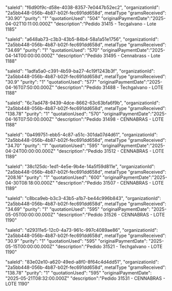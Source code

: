 "saleId": "f6d90f9c-d58e-4038-8357-7e0447b52ec2",
"organizationId": "2a5bb448-056b-4b87-b02f-fec691dd658d", metalType
"gramsReceived": "30.90"
"purity": "1"
"quotationUsed": "504"
"originalPaymentDate":"2025-04-02T10:11:00.000Z"
"description":"Pedido 31415 - Tecgalvano - Lote 1185"

"saleId": "a648ab73-c3b3-43b5-84b4-58a1a51e1756",
"organizationId": "2a5bb448-056b-4b87-b02f-fec691dd658d", metalType
"gramsReceived": "34.69"
"purity": "1"
"quotationUsed": "570"
"originalPaymentDate":"2025-04-14T00:00:00.000Z"
"description":"Pedido 31495 - Cennabrass - Lote 1188"

"saleId": "1adfa5a0-c391-4b59-ba27-4c19f1243b3f",
"organizationId": "2a5bb448-056b-4b87-b02f-fec691dd658d", metalType
"gramsReceived": "30.9"
"purity": "1"
"quotationUsed": "577"
"originalPaymentDate":"2025-04-16T07:50:00.000Z"
"description":"Pedido 31488 - Techgalvano - LOTE 1188"

"saleId": "6c7ad478-9439-4dce-8662-63c63bfa6f9b",
"organizationId": "2a5bb448-056b-4b87-b02f-fec691dd658d", metalType
"gramsReceived": "138.78"
"purity": "1"
"quotationUsed": "570"
"originalPaymentDate":"2025-04-16T07:50:00.000Z"
"description":"Pedido 31498 - CENNABRAS - LOTE 1188"

"saleId": "0a499751-ebb5-4c87-a51c-301da07d4d61",
"organizationId": "2a5bb448-056b-4b87-b02f-fec691dd658d", metalType
"gramsReceived": "34.70"
"purity": "1"
"quotationUsed": "595"
"originalPaymentDate":"2025-04-24T00:00:00.000Z"
"description":"Pedido 31512 - CENNABRAS - LOTE 1189"

"saleId": "38c125dc-1ed1-4e5e-9b4e-14a5f59d811e",
"organizationId": "2a5bb448-056b-4b87-b02f-fec691dd658d", metalType
"gramsReceived": "208.16"
"purity": "1"
"quotationUsed": "600"
"originalPaymentDate":"2025-04-30T08:18:00.000Z"
"description":"Pedido 31507 - CENNABRAS - LOTE 1189"

"saleId": "c8bca9eb-b3c3-43b5-a1b7-be44c996b843",
"organizationId": "2a5bb448-056b-4b87-b02f-fec691dd658d", metalType
"gramsReceived": "34.69"
"purity": "1"
"quotationUsed": "595"
"originalPaymentDate": "2025-05-05T00:00:00.000Z"
"description":"Pedido 31526 - CENNABRAS - LOTE 1190"

"saleId": "d29311e5-12c0-4a73-961c-997c4089ae86",
"organizationId": "2a5bb448-056b-4b87-b02f-fec691dd658d", metalType
"gramsReceived": "30.9"
"purity": "1"
"quotationUsed": "595"
"originalPaymentDate": "2025-05-15T00:00:00.000Z"
"description":"Pedido 31521 -  Techgalvano - LOTE 1190"

"saleId": "83e02e10-a620-49ed-a8f0-8f64c4d4dd51",
"organizationId": "2a5bb448-056b-4b87-b02f-fec691dd658d", metalType
"gramsReceived": "138.78"
"purity": "1"
"quotationUsed": "595"
"originalPaymentDate": "2025-05-21T08:32:00.000Z"
"description":"Pedido 31531 -  CENNABRAS - LOTE 1190"